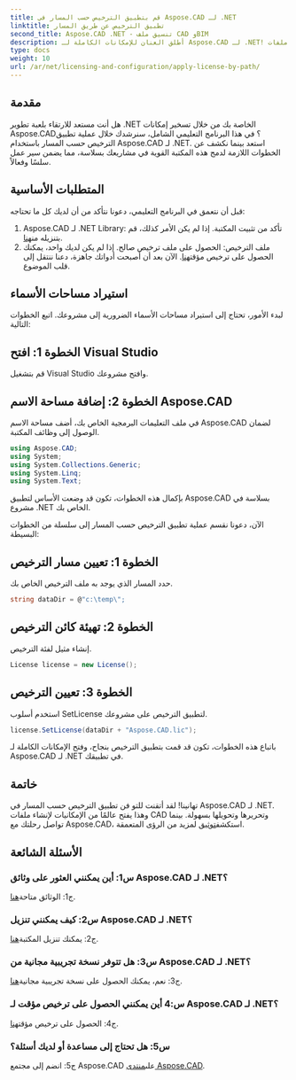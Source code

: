 ```yaml
---
title: قم بتطبيق الترخيص حسب المسار في Aspose.CAD لـ .NET
linktitle: تطبيق الترخيص عن طريق المسار
second_title: Aspose.CAD .NET - تنسيق ملف CAD وBIM
description: أطلق العنان للإمكانات الكاملة لـ Aspose.CAD لـ .NET! اتبع دليلنا خطوة بخطوة لتطبيق الترخيص بسلاسة. ارفع مستوى لعبة معالجة ملفات CAD الخاصة بك الآن!
type: docs
weight: 10
url: /ar/net/licensing-and-configuration/apply-license-by-path/
---
```

## مقدمة

هل أنت مستعد للارتقاء بلعبة تطوير .NET الخاصة بك من خلال تسخير إمكانات Aspose.CAD؟ في هذا البرنامج التعليمي الشامل، سنرشدك خلال عملية تطبيق الترخيص حسب المسار باستخدام Aspose.CAD لـ .NET. استعد بينما نكشف عن الخطوات اللازمة لدمج هذه المكتبة القوية في مشاريعك بسلاسة، مما يضمن سير عمل سلسًا وفعالاً.

## المتطلبات الأساسية

قبل أن نتعمق في البرنامج التعليمي، دعونا نتأكد من أن لديك كل ما تحتاجه:
1.  Aspose.CAD لـ .NET Library: تأكد من تثبيت المكتبة. إذا لم يكن الأمر كذلك، قم بتنزيله من[هنا](https://releases.aspose.com/cad/net/).
2.  ملف الترخيص: الحصول على ملف ترخيص صالح. إذا لم يكن لديك واحد، يمكنك الحصول على ترخيص مؤقت[هنا](https://purchase.aspose.com/temporary-license/).
الآن بعد أن أصبحت أدواتك جاهزة، دعنا ننتقل إلى قلب الموضوع.

## استيراد مساحات الأسماء

لبدء الأمور، تحتاج إلى استيراد مساحات الأسماء الضرورية إلى مشروعك. اتبع الخطوات التالية:

## الخطوة 1: افتح Visual Studio

قم بتشغيل Visual Studio وافتح مشروعك.

## الخطوة 2: إضافة مساحة الاسم Aspose.CAD

في ملف التعليمات البرمجية الخاص بك، أضف مساحة الاسم Aspose.CAD لضمان الوصول إلى وظائف المكتبة.
```csharp
using Aspose.CAD;
using System;
using System.Collections.Generic;
using System.Linq;
using System.Text;
```
بإكمال هذه الخطوات، تكون قد وضعت الأساس لتطبيق Aspose.CAD بسلاسة في مشروع .NET الخاص بك.

الآن، دعونا نقسم عملية تطبيق الترخيص حسب المسار إلى سلسلة من الخطوات البسيطة:

## الخطوة 1: تعيين مسار الترخيص

حدد المسار الذي يوجد به ملف الترخيص الخاص بك.
```csharp
string dataDir = @"c:\temp\";
```

## الخطوة 2: تهيئة كائن الترخيص

إنشاء مثيل لفئة الترخيص.
```csharp
License license = new License();
```

## الخطوة 3: تعيين الترخيص

استخدم أسلوب SetLicense لتطبيق الترخيص على مشروعك.
```csharp
license.SetLicense(dataDir + "Aspose.CAD.lic");
```

باتباع هذه الخطوات، تكون قد قمت بتطبيق الترخيص بنجاح، وفتح الإمكانات الكاملة لـ Aspose.CAD لـ .NET في تطبيقك.

## خاتمة

تهانينا! لقد أتقنت للتو فن تطبيق الترخيص حسب المسار في Aspose.CAD لـ .NET. وهذا يفتح عالمًا من الإمكانيات لإنشاء ملفات CAD وتحريرها وتحويلها بسهولة. بينما تواصل رحلتك مع Aspose.CAD، استكشف[توثيق](https://reference.aspose.com/cad/net/) لمزيد من الرؤى المتعمقة.

## الأسئلة الشائعة

### س1: أين يمكنني العثور على وثائق Aspose.CAD لـ .NET؟

 ج1: الوثائق متاحة[هنا](https://reference.aspose.com/cad/net/).

### س2: كيف يمكنني تنزيل Aspose.CAD لـ .NET؟

 ج2: يمكنك تنزيل المكتبة[هنا](https://releases.aspose.com/cad/net/).

### س3: هل تتوفر نسخة تجريبية مجانية من Aspose.CAD لـ .NET؟

ج3: نعم، يمكنك الحصول على نسخة تجريبية مجانية[هنا](https://releases.aspose.com/).

### س:4 أين يمكنني الحصول على ترخيص مؤقت لـ Aspose.CAD لـ .NET؟

 ج4: الحصول على ترخيص مؤقت[هنا](https://purchase.aspose.com/temporary-license/).

### س5: هل تحتاج إلى مساعدة أو لديك أسئلة؟

 ج5: انضم إلى مجتمع Aspose.CAD على[منتدى Aspose.CAD](https://forum.aspose.com/c/cad/19).